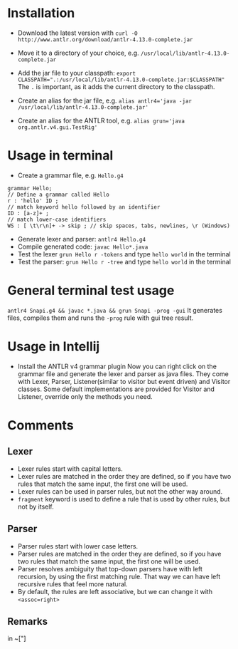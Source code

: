 # Installation

- Download the latest version with
  `curl -O http://www.antlr.org/download/antlr-4.13.0-complete.jar`

- Move it to a directory of your choice, e.g. `/usr/local/lib/antlr-4.13.0-complete.jar`
- Add the jar file to your classpath: `export CLASSPATH=".:/usr/local/lib/antlr-4.13.0-complete.jar:$CLASSPATH"`
  The `.` is important, as it adds the current directory to the classpath.
- Create an alias for the jar file, e.g. `alias antlr4='java -jar /usr/local/lib/antlr-4.13.0-complete.jar'`
- Create an alias for the ANTLR tool, e.g. `alias grun='java org.antlr.v4.gui.TestRig'`

# Usage in terminal

- Create a grammar file, e.g. `Hello.g4`
```
grammar Hello;
// Define a grammar called Hello
r : 'hello' ID ;
// match keyword hello followed by an identifier
ID : [a-z]+ ;
// match lower-case identifiers
WS : [ \t\r\n]+ -> skip ; // skip spaces, tabs, newlines, \r (Windows)
```
- Generate lexer and parser: `antlr4 Hello.g4`
- Compile generated code: `javac Hello*.java`
- Test the lexer `grun Hello r -tokens` and type `hello world` in the terminal
- Test the parser: `grun Hello r -tree` and type `hello world` in the terminal


# General terminal test usage
`antlr4 Snapi.g4 && javac *.java && grun Snapi -prog -gui`
It generates files, compiles them and runs the `-prog` rule with gui tree result.

# Usage in Intellij
- Install the ANTLR v4 grammar plugin
  Now you can right click on the grammar file and generate the lexer and parser as java files.
  They come with Lexer, Parser, Listener(similar to visitor but event driven) and Visitor classes.
  Some default implementations are provided for Visitor and Listener, override only the methods you need.

# Comments
## Lexer
- Lexer rules start with capital letters.
- Lexer rules are matched in the order they are defined, so if you have two rules that match the same input, the first one will be used.
- Lexer rules can be used in parser rules, but not the other way around.
- `fragment` keyword is used to define a rule that is used by other rules, but not by itself.

## Parser
- Parser rules start with lower case letters.
- Parser rules are matched in the order they are defined, so if you have two rules that match the same input, the first one will be used.
- Parser resolves ambiguity that top-down parsers have with left recursion, by using the first matching rule. That way we can have left recursive rules that feel more natural.
- By default, the rules are left associative, but we can change it with `<assoc=right>`

## Remarks
in ~["]